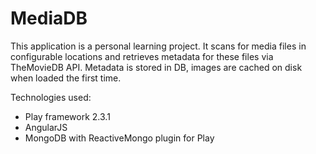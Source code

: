 # MediaDB

This application is a personal learning project.
It scans for media files in configurable locations and retrieves metadata for these files via TheMovieDB
API. Metadata is stored in DB, images are cached on disk when loaded the first time.

Technologies used:

* Play framework 2.3.1
* AngularJS
* MongoDB with ReactiveMongo plugin for Play